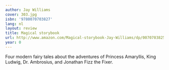 ```yaml
---
author: Jay Williams
cover: 303.jpg
isbn: '9780070703827'
lang: nl
layout: review
title: Magical storybook
url: http://www.amazon.com/Magical-storybook-Jay-Williams/dp/0070703825?SubscriptionId=0VMG0VFGBMRWVRA58R02&tag=ldvd-20&linkCode=xm2&camp=2025&creative=165953&creativeASIN=0070703825
year: 0
---
```

Four modern fairy tales about the adventures of Princess Amaryllis, King Ludwig, Dr. Ambrosius, and Jonathan Fizz the Fixer.
